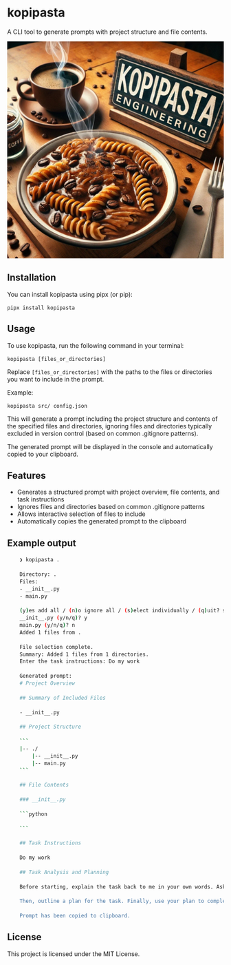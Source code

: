 
# kopipasta

A CLI tool to generate prompts with project structure and file contents.

![kopipasta](kopipasta.jpg)

## Installation

You can install kopipasta using pipx (or pip):

```
pipx install kopipasta
```

## Usage

To use kopipasta, run the following command in your terminal:

```
kopipasta [files_or_directories]
```

Replace `[files_or_directories]` with the paths to the files or directories you want to include in the prompt.

Example:
```
kopipasta src/ config.json
```

This will generate a prompt including the project structure and contents of the specified files and directories, ignoring files and directories typically excluded in version control (based on common .gitignore patterns).

The generated prompt will be displayed in the console and automatically copied to your clipboard.

## Features

- Generates a structured prompt with project overview, file contents, and task instructions
- Ignores files and directories based on common .gitignore patterns
- Allows interactive selection of files to include
- Automatically copies the generated prompt to the clipboard

## Example output

```bash
    ❯ kopipasta .

    Directory: .
    Files:
    - __init__.py
    - main.py

    (y)es add all / (n)o ignore all / (s)elect individually / (q)uit? s
    __init__.py (y/n/q)? y
    main.py (y/n/q)? n
    Added 1 files from .

    File selection complete.
    Summary: Added 1 files from 1 directories.
    Enter the task instructions: Do my work

    Generated prompt:
    # Project Overview

    ## Summary of Included Files

    - __init__.py

    ## Project Structure

    ```
    |-- ./
        |-- __init__.py
        |-- main.py
    ```

    ## File Contents

    ### __init__.py

    ```python

    ```

    ## Task Instructions

    Do my work

    ## Task Analysis and Planning

    Before starting, explain the task back to me in your own words. Ask for any clarifications if needed. Once you're clear, ask to proceed.

    Then, outline a plan for the task. Finally, use your plan to complete the task.

    Prompt has been copied to clipboard.
```

## License

This project is licensed under the MIT License.

